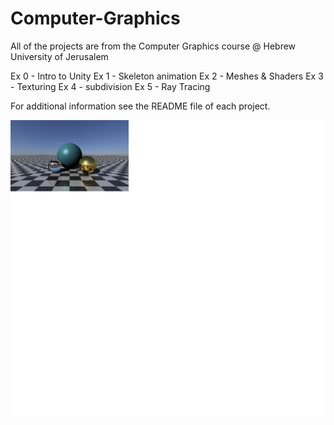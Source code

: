 # Computer-Graphics

All of the projects are from the Computer Graphics course @ Hebrew University of Jerusalem

Ex 0 - Intro to Unity
Ex 1 - Skeleton animation
Ex 2 - Meshes & Shaders
Ex 3 - Texturing
Ex 4 - subdivision
Ex 5 - Ray Tracing

For additional information see the README file of each project.

![picture](img5.png)
